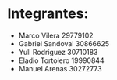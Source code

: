 # Integrantes:
- Marco Vilera 29779102
- Gabriel Sandoval 30866625
- Yull Rodriguez 30710183
- Eladio Tortolero 19990844
- Manuel Arenas 30272773
